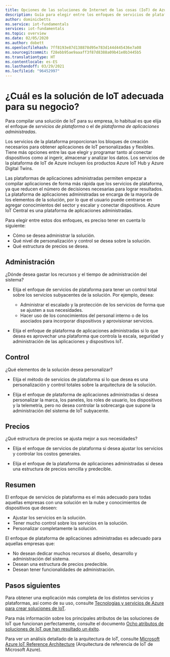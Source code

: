 ```yaml
---
title: Opciones de las soluciones de Internet de las cosas (IoT) de Azure
description: Guía para elegir entre los enfoques de servicios de plataforma o plataforma de aplicaciones administradas para crear una solución de IoT. El primero de estos enfoques utiliza servicios como IoT Hub y Digital Twins como bloques de creación. El segundo usa IoT Central para empezar a trabajar rápidamente.
author: dominicbetts
ms.service: iot-fundamentals
services: iot-fundamentals
ms.topic: overview
ms.date: 02/05/2020
ms.author: dobett
ms.openlocfilehash: 7ff8193e87d138878d95e783d144d445436e7a08
ms.sourcegitcommit: f28ebb95ae9aaaff3f87d8388a09b41e0b3445b5
ms.translationtype: HT
ms.contentlocale: es-ES
ms.lasthandoff: 03/29/2021
ms.locfileid: "96452997"
---
```

# <a name="what-is-the-right-iot-solution-for-your-business"></a>¿Cuál es la solución de IoT adecuada para su negocio?

Para compilar una solución de IoT para su empresa, lo habitual es que elija el enfoque de *servicios de plataforma* o el de *plataforma de aplicaciones administradas*.

Los servicios de la plataforma proporcionan los bloques de creación necesarios para obtener aplicaciones de IoT personalizadas y flexibles. Tiene más opciones entre las que elegir y programar tanto al conectar dispositivos como al ingerir, almacenar y analizar los datos. Los servicios de la plataforma de IoT de Azure incluyen los productos Azure IoT Hub y Azure Digital Twins.

Las plataformas de aplicaciones administradas permiten empezar a compilar aplicaciones de forma más rápida que los servicios de plataforma, ya que reducen el número de decisiones necesarias para lograr resultados. La plataforma de aplicaciones administradas se encarga de la mayoría de los elementos de la solución, por lo que el usuario puede centrarse en agregar conocimientos del sector y escalar y conectar dispositivos. Azure IoT Central es una plataforma de aplicaciones administradas.

Para elegir entre estos dos enfoques, es preciso tener en cuenta lo siguiente:

- Cómo se desea administrar la solución.
- Qué nivel de personalización y control se desea sobre la solución.
- Qué estructura de precios se desea.

## <a name="management"></a>Administración

¿Dónde desea gastar los recursos y el tiempo de administración del sistema? 

- Elija el enfoque de servicios de plataforma para tener un control total sobre los servicios subyacentes de la solución. Por ejemplo, desea:

    - Administrar el escalado y la protección de los servicios de forma que se ajusten a sus necesidades.
    - Hacer uso de los conocimientos del personal interno o de los asociados para incorporar dispositivos y aprovisionar servicios.

- Elija el enfoque de plataforma de aplicaciones administradas si lo que desea es aprovechar una plataforma que controla la escala, seguridad y administración de las aplicaciones y dispositivos IoT.

## <a name="control"></a>Control

¿Qué elementos de la solución desea personalizar?

- Elija el método de servicios de plataforma si lo que desea es una personalización y control totales sobre la arquitectura de la solución.

- Elija el enfoque de plataforma de aplicaciones administradas si desea personalizar la marca, los paneles, los roles de usuario, los dispositivos y la telemetría, pero no desea controlar la sobrecarga que supone la administración del sistema de IoT subyacente.

## <a name="pricing"></a>Precios

¿Qué estructura de precios se ajusta mejor a sus necesidades?

- Elija el enfoque de servicios de plataforma si desea ajustar los servicios y controlar los costos generales.

- Elija el enfoque de la plataforma de aplicaciones administradas si desea una estructura de precios sencilla y predecible.

## <a name="summary"></a>Resumen

El enfoque de servicios de plataforma es el más adecuado para todas aquellas empresas con una solución en la nube y conocimientos de dispositivos que deseen:

- Ajustar los servicios en la solución.
- Tener mucho control sobre los servicios en la solución.
- Personalizar completamente la solución.

El enfoque de plataforma de aplicaciones administradas es adecuado para aquellas empresas que:

- No desean dedicar muchos recursos al diseño, desarrollo y administración del sistema.
- Desean una estructura de precios predecible.
- Desean tener funcionalidades de administración.

## <a name="next-steps"></a>Pasos siguientes

Para obtener una explicación más completa de los distintos servicios y plataformas, así como de su uso, consulte [Tecnologías y servicios de Azure para crear soluciones de IoT](iot-services-and-technologies.md).

Para más información sobre los principales atributos de las soluciones de IoT que funcionan perfectamente, consulte el documento [Ocho atributos de soluciones de IoT que han resultado un éxito](https://aka.ms/8attributes).

Para ver un análisis detallado de la arquitectura de IoT, consulte [Microsoft Azure IoT Reference Architecture](/azure/architecture/reference-architectures/iot) (Arquitectura de referencia de IoT de Microsoft Azure).